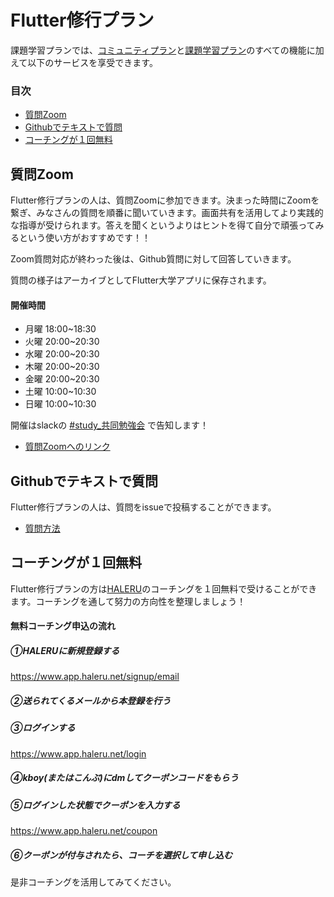 # Flutter修行プラン

課題学習プランでは、[コミュニティプラン](community.md)と[課題学習プラン](learning.md)のすべての機能に加えて以下のサービスを享受できます。

### 目次
- [質問Zoom](#質問zoom)
- [Githubでテキストで質問](#Githubでテキストで質問)
- [コーチングが１回無料](#コーチングが１回無料)

## 質問Zoom

Flutter修行プランの人は、質問Zoomに参加できます。決まった時間にZoomを繋ぎ、みなさんの質問を順番に聞いていきます。画面共有を活用してより実践的な指導が受けられます。答えを聞くというよりはヒントを得て自分で頑張ってみるという使い方がおすすめです！！

Zoom質問対応が終わった後は、Github質問に対して回答していきます。

質問の様子はアーカイブとしてFlutter大学アプリに保存されます。

#### 開催時間
- 月曜 18:00~18:30
- 火曜 20:00~20:30
- 水曜 20:00~20:30
- 木曜 20:00~20:30
- 金曜 20:00~20:30
- 土曜 10:00~10:30
- 日曜 10:00~10:30

開催はslackの [#study_共同勉強会](https://flutteruniv.slack.com/archives/C012TPJ0FC3) で告知します！

- [質問Zoomへのリンク](https://flutteruniv.com/question_zoom)

## Githubでテキストで質問

Flutter修行プランの人は、質問をissueで投稿することができます。

- [質問方法](../how_to_github_question.md)

## コーチングが１回無料

Flutter修行プランの方は[HALERU](https://haleru.net)のコーチングを１回無料で受けることができます。コーチングを通して努力の方向性を整理しましょう！

#### 無料コーチング申込の流れ

##### ①HALERUに新規登録する
https://www.app.haleru.net/signup/email

##### ②送られてくるメールから本登録を行う

##### ③ログインする
https://www.app.haleru.net/login

##### ④kboy(またはこんぶ)にdmしてクーポンコードをもらう

##### ⑤ログインした状態でクーポンを入力する
https://www.app.haleru.net/coupon

##### ⑥クーポンが付与されたら、コーチを選択して申し込む

是非コーチングを活用してみてください。
